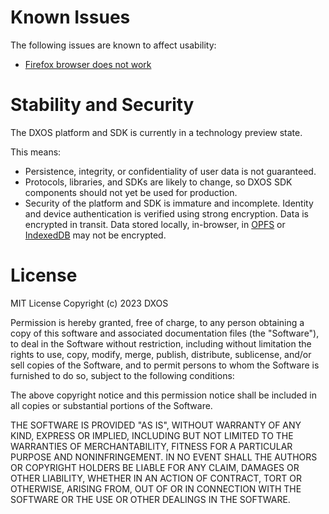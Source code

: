 <!-- TODO(nf): auto-generate this section using an issue label? -->

# Known Issues

The following issues are known to affect usability:

*   [Firefox browser does not work](https://github.com/dxos/dxos/issues/3551)

# Stability and Security

The DXOS platform and SDK is currently in a technology preview state.

This means:

*   Persistence, integrity, or confidentiality of user data is not guaranteed.
*   Protocols, libraries, and SDKs are likely to change, so DXOS SDK components should not yet be used for production.
*   Security of the platform and SDK is immature and incomplete. Identity and device authentication is verified using strong encryption. Data is encrypted in transit. Data stored locally, in-browser, in [OPFS](https://fs.spec.whatwg.org/#origin-private-file-system) or [IndexedDB](https://developer.mozilla.org/en-US/docs/Web/API/IndexedDB_API) may not be encrypted.

# License

MIT License
Copyright (c) 2023 DXOS

Permission is hereby granted, free of charge, to any person obtaining a copy of this software and associated documentation files (the "Software"), to deal in the Software without restriction, including without limitation the rights to use, copy, modify, merge, publish, distribute, sublicense, and/or sell copies of the Software, and to permit persons to whom the Software is furnished to do so, subject to the following conditions:

The above copyright notice and this permission notice shall be included in all copies or substantial portions of the Software.

THE SOFTWARE IS PROVIDED "AS IS", WITHOUT WARRANTY OF ANY KIND, EXPRESS OR IMPLIED, INCLUDING BUT NOT LIMITED TO THE WARRANTIES OF MERCHANTABILITY, FITNESS FOR A PARTICULAR PURPOSE AND NONINFRINGEMENT. IN NO EVENT SHALL THE AUTHORS OR COPYRIGHT HOLDERS BE LIABLE FOR ANY CLAIM, DAMAGES OR OTHER LIABILITY, WHETHER IN AN ACTION OF CONTRACT, TORT OR OTHERWISE, ARISING FROM, OUT OF OR IN CONNECTION WITH THE SOFTWARE OR THE USE OR OTHER DEALINGS IN THE SOFTWARE.
